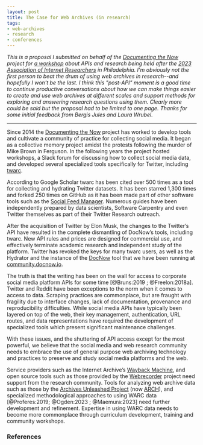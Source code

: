 ```yaml
---
layout: post
title: The Case for Web Archives (in research)
tags:
- web-archives
- research
- conferences
---
```


*This is a proposal I submitted on behalf of the [Documenting the Now] project for [a workshop] about APIs and research being held after the [2023 Association of Internet Researchers] in Philadelphia. I'm obviously not the first person to beat the drum of using web archives in research--and hopefully I won't be the last. I think this "post-API" moment is a good time to continue productive conversations about how we can make things easier to create and use web archives at different scales and support methods for exploring and answering research questions using them. Clearly more could be said but the proposal had to be limited to one page. Thanks for some initial feedback from Bergis Jules and Laura Wrubel.*

---

Since 2014 the [Documenting the Now] project has worked to develop tools and cultivate a community of practice for collecting social media. It began as a collective memory project amidst the protests following the murder of Mike Brown in Ferguson. In the following years the project hosted workshops, a Slack forum for discussing how to collect social media data, and developed several specialized tools specifically for Twitter, including [twarc].

According to Google Scholar twarc has been cited over 500 times as a tool for collecting and hydrating Twitter datasets. It has been starred 1,300 times and forked 250 times on GitHub as it has been made part of other software tools such as the [Social Feed Manager]. Numerous guides have been independently prepared by data scientists, Software Carpentry and even Twitter themselves as part of their Twitter Research outreach.

After the acquisition of Twitter by Elon Musk, the changes to the Twitter’s API have resulted in the complete dismantling of DocNow’s tools, including twarc. New API rules and prices are designed for commercial use, and effectively terminate academic research and independent study of the platform. Twitter has revoked the keys for many twarc users, as well as the Hydrator and the instance of the [DocNow] tool that we have been running at [community.docnow.io].

The truth is that the writing has been on the wall for access to corporate social media platform APIs for some time [@Bruns:2019 ; @Freelon:2018a]. Twitter and Reddit have been exceptions to the norm when it comes to access to data. Scraping practices are commonplace, but are fraught with fragility due to interface changes, lack of documentation, provenance and reproducibility difficulties. While social media APIs have typically been layered on top of the web, their key management, authentication, URL routes, and data representations have required the development of specialized tools which present significant maintenance challenges.

With these issues, and the shuttering of API access except for the most powerful, we believe that the social media and web research community needs to embrace the use of general purpose web archiving technology and practices to preserve and study social media platforms and the web.

Service providers such as the Internet Archive’s [Wayback Machine], and open source tools such as those provided by the [Webrecorder] project need support from the research community. Tools for analyzing web archive data such as those by the [Archives Unleashed Project] (now [ARCH]), and specialized methodological approaches to using WARC data [@Proferes:2019; @Ogden:2023 ; @Maemura:2023] need further development and refinement. Expertise in using WARC data needs to become more commonplace through curriculum development, training and community workshops.

### References

[a workshop]: https://docs.google.com/document/u/1/d/e/2PACX-1vQYX6jTdcoEi9Laq-PGVfv34g4vZvyF77JoKlMDcJNr15ixSbCcYkHaNdCOVUl7A06_Qn_vZJmc27Kd/pub
[2023 Association of Internet Researchers]: https://aoir.org/aoir2023/
[Archives Unleashed Project]: https://archivesunleashed.org/
[Wayback Machine]: https://archive.org/web/
[Webrecorder]: https://webrecorder.net
[Documenting the Now]: https://www.docnow.io
[twarc]: https://twarc-project.readthedocs.io/en/latest/
[community.docnow.io]: https://community.docnow.io
[DocNow]: https://github.com/docnow/docnow
[Social Feed Manager]: https://gwu-libraries.github.io/sfm-ui/
[ARCH]: https://ait.blog.archive.org/post/introducing-arch/
